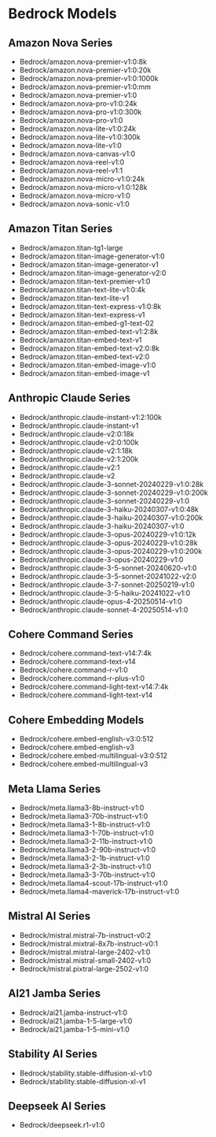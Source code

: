 # Bedrock Models

## Amazon Nova Series

- Bedrock/amazon.nova-premier-v1:0:8k
- Bedrock/amazon.nova-premier-v1:0:20k
- Bedrock/amazon.nova-premier-v1:0:1000k
- Bedrock/amazon.nova-premier-v1:0:mm
- Bedrock/amazon.nova-premier-v1:0
- Bedrock/amazon.nova-pro-v1:0:24k
- Bedrock/amazon.nova-pro-v1:0:300k
- Bedrock/amazon.nova-pro-v1:0
- Bedrock/amazon.nova-lite-v1:0:24k
- Bedrock/amazon.nova-lite-v1:0:300k
- Bedrock/amazon.nova-lite-v1:0
- Bedrock/amazon.nova-canvas-v1:0
- Bedrock/amazon.nova-reel-v1:0
- Bedrock/amazon.nova-reel-v1:1
- Bedrock/amazon.nova-micro-v1:0:24k
- Bedrock/amazon.nova-micro-v1:0:128k
- Bedrock/amazon.nova-micro-v1:0
- Bedrock/amazon.nova-sonic-v1:0

## Amazon Titan Series

- Bedrock/amazon.titan-tg1-large
- Bedrock/amazon.titan-image-generator-v1:0
- Bedrock/amazon.titan-image-generator-v1
- Bedrock/amazon.titan-image-generator-v2:0
- Bedrock/amazon.titan-text-premier-v1:0
- Bedrock/amazon.titan-text-lite-v1:0:4k
- Bedrock/amazon.titan-text-lite-v1
- Bedrock/amazon.titan-text-express-v1:0:8k
- Bedrock/amazon.titan-text-express-v1
- Bedrock/amazon.titan-embed-g1-text-02
- Bedrock/amazon.titan-embed-text-v1:2:8k
- Bedrock/amazon.titan-embed-text-v1
- Bedrock/amazon.titan-embed-text-v2:0:8k
- Bedrock/amazon.titan-embed-text-v2:0
- Bedrock/amazon.titan-embed-image-v1:0
- Bedrock/amazon.titan-embed-image-v1

## Anthropic Claude Series

- Bedrock/anthropic.claude-instant-v1:2:100k
- Bedrock/anthropic.claude-instant-v1
- Bedrock/anthropic.claude-v2:0:18k
- Bedrock/anthropic.claude-v2:0:100k
- Bedrock/anthropic.claude-v2:1:18k
- Bedrock/anthropic.claude-v2:1:200k
- Bedrock/anthropic.claude-v2:1
- Bedrock/anthropic.claude-v2
- Bedrock/anthropic.claude-3-sonnet-20240229-v1:0:28k
- Bedrock/anthropic.claude-3-sonnet-20240229-v1:0:200k
- Bedrock/anthropic.claude-3-sonnet-20240229-v1:0
- Bedrock/anthropic.claude-3-haiku-20240307-v1:0:48k
- Bedrock/anthropic.claude-3-haiku-20240307-v1:0:200k
- Bedrock/anthropic.claude-3-haiku-20240307-v1:0
- Bedrock/anthropic.claude-3-opus-20240229-v1:0:12k
- Bedrock/anthropic.claude-3-opus-20240229-v1:0:28k
- Bedrock/anthropic.claude-3-opus-20240229-v1:0:200k
- Bedrock/anthropic.claude-3-opus-20240229-v1:0
- Bedrock/anthropic.claude-3-5-sonnet-20240620-v1:0
- Bedrock/anthropic.claude-3-5-sonnet-20241022-v2:0
- Bedrock/anthropic.claude-3-7-sonnet-20250219-v1:0
- Bedrock/anthropic.claude-3-5-haiku-20241022-v1:0
- Bedrock/anthropic.claude-opus-4-20250514-v1:0
- Bedrock/anthropic.claude-sonnet-4-20250514-v1:0

## Cohere Command Series

- Bedrock/cohere.command-text-v14:7:4k
- Bedrock/cohere.command-text-v14
- Bedrock/cohere.command-r-v1:0
- Bedrock/cohere.command-r-plus-v1:0
- Bedrock/cohere.command-light-text-v14:7:4k
- Bedrock/cohere.command-light-text-v14

## Cohere Embedding Models

- Bedrock/cohere.embed-english-v3:0:512
- Bedrock/cohere.embed-english-v3
- Bedrock/cohere.embed-multilingual-v3:0:512
- Bedrock/cohere.embed-multilingual-v3

## Meta Llama Series

- Bedrock/meta.llama3-8b-instruct-v1:0
- Bedrock/meta.llama3-70b-instruct-v1:0
- Bedrock/meta.llama3-1-8b-instruct-v1:0
- Bedrock/meta.llama3-1-70b-instruct-v1:0
- Bedrock/meta.llama3-2-11b-instruct-v1:0
- Bedrock/meta.llama3-2-90b-instruct-v1:0
- Bedrock/meta.llama3-2-1b-instruct-v1:0
- Bedrock/meta.llama3-2-3b-instruct-v1:0
- Bedrock/meta.llama3-3-70b-instruct-v1:0
- Bedrock/meta.llama4-scout-17b-instruct-v1:0
- Bedrock/meta.llama4-maverick-17b-instruct-v1:0

## Mistral AI Series

- Bedrock/mistral.mistral-7b-instruct-v0:2
- Bedrock/mistral.mixtral-8x7b-instruct-v0:1
- Bedrock/mistral.mistral-large-2402-v1:0
- Bedrock/mistral.mistral-small-2402-v1:0
- Bedrock/mistral.pixtral-large-2502-v1:0

## AI21 Jamba Series

- Bedrock/ai21.jamba-instruct-v1:0
- Bedrock/ai21.jamba-1-5-large-v1:0
- Bedrock/ai21.jamba-1-5-mini-v1:0

## Stability AI Series

- Bedrock/stability.stable-diffusion-xl-v1:0
- Bedrock/stability.stable-diffusion-xl-v1

## Deepseek AI Series

- Bedrock/deepseek.r1-v1:0
